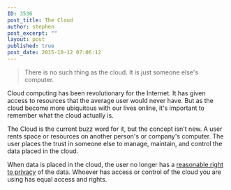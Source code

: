 ```yaml
---
ID: 3536
post_title: The Cloud 
author: stephen
post_excerpt: ""
layout: post
published: true
post_date: 2015-10-12 07:06:12
---
```

<blockquote>There is no such thing as the cloud. It is just someone else's computer.</blockquote>
Cloud computing has been revolutionary for the Internet. It has given access to resources that the average user would never have. But as the cloud become more ubiquitous with our lives online, it's important to remember what the cloud actually is.

The Cloud is the current buzz word for it, but the concept isn't new. A user rents space or resources on another person's or company's computer. The user places the trust in someone else to manage, maintain, and control the data placed in the cloud.

When data is placed in the cloud, the user no longer has a <a href="https://en.wikipedia.org/wiki/Third-party_doctrine" target="_blank">reasonable right to privacy</a> of the data. Whoever has access or control of the cloud you are using has equal access and rights.